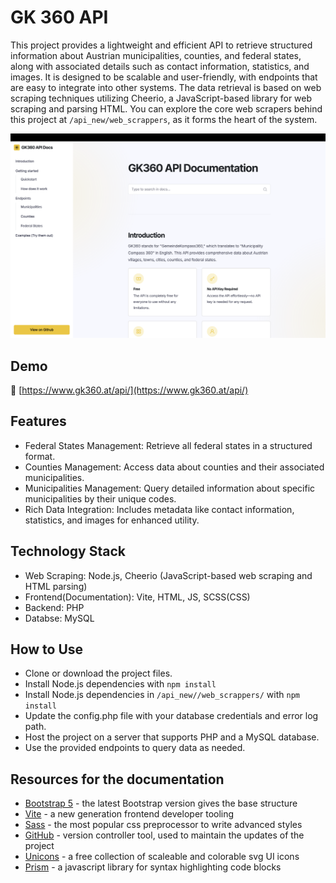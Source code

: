 # GK 360 API
This project provides a lightweight and efficient API to retrieve structured information about Austrian municipalities, counties, and federal states, along with associated details such as contact information, statistics, and images. It is designed to be scalable and user-friendly, with endpoints that are easy to integrate into other systems. The data retrieval is based on web scraping techniques utilizing Cheerio, a JavaScript-based library for web scraping and parsing HTML. You can explore the core web scrapers behind this project at `/api_new/web_scrappers`, as it forms the heart of the system.

![Screenhot](https://github.com/alexmen656/GK360_API/blob/main/screenshot.png)

## Demo
🔗 [https://www.gk360.at/api/](https://www.gk360.at/api/)

## Features
- Federal States Management: Retrieve all federal states in a structured format.
- Counties Management: Access data about counties and their associated municipalities.
- Municipalities Management: Query detailed information about specific municipalities by their unique codes.
- Rich Data Integration: Includes metadata like contact information, statistics, and images for enhanced utility.

## Technology Stack
- Web Scraping: Node.js, Cheerio (JavaScript-based web scraping and HTML parsing)
- Frontend(Documentation): Vite, HTML, JS, SCSS(CSS)
- Backend: PHP
- Databse: MySQL

## How to Use
- Clone or download the project files.
- Install Node.js dependencies with `npm install`
- Install Node.js dependencies in `/api_new//web_scrappers/` with `npm install`
- Update the config.php file with your database credentials and error log path.
- Host the project on a server that supports PHP and a MySQL database.
- Use the provided endpoints to query data as needed.

## Resources for the documentation
- [Bootstrap 5](https://getbootstrap.com) - the latest Bootstrap version gives the base structure
- [Vite](https://vitejs.dev) - a new generation frontend developer tooling
- [Sass](https://vitejs.dev) - the most popular css preprocessor to write advanced styles
- [GitHub](https://vitejs.dev) - version controller tool, used to maintain the updates of the project
- [Unicons](https://vitejs.dev) - a free collection of scaleable and colorable svg UI icons
- [Prism](https://vitejs.dev) - a javascript library for syntax highlighting code blocks
